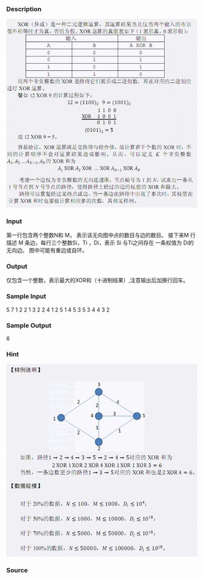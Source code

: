 
### Description
![](/JudgeOnline/images/2606_1.jpg)
### Input
第一行包含两个整数N和 M， 表示该无向图中点的数目与边的数目。  接下来M 行描述 M 条边，每行三个整数Si，Ti ，Di，表示 Si 与Ti之间存在 一条权值为 Di的无向边。 图中可能有重边或自环。
### Output
仅包含一个整数，表示最大的XOR和（十进制结果）,注意输出后加换行回车。
### Sample Input
5 7 
1 2 2 
1 3 2 
2 4 1 
2 5 1 
4 5 3 
5 3 4 
4 3 2 
### Sample Output
6
### Hint
![](/JudgeOnline/images/2606_3.jpg)
### Source
